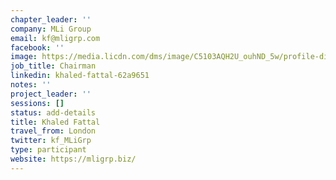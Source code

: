 ```yaml
---
chapter_leader: ''
company: MLi Group
email: kf@mligrp.com
facebook: ''
image: https://media.licdn.com/dms/image/C5103AQH2U_ouhND_5w/profile-displayphoto-shrink_800_800/0?e=1562198400&v=beta&t=Akgdr0ixeqzeAKO9EliWnx3fNwiCdlo0D1Nk8YYBkaI
job_title: Chairman
linkedin: khaled-fattal-62a9651
notes: ''
project_leader: ''
sessions: []
status: add-details
title: Khaled Fattal
travel_from: London
twitter: kf_MLiGrp
type: participant
website: https://mligrp.biz/
---
```


<!-- put more details about participant here -->